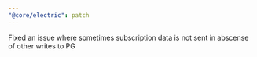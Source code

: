 ```yaml
---
"@core/electric": patch
---
```


Fixed an issue where sometimes subscription data is not sent in abscense of other writes to PG
